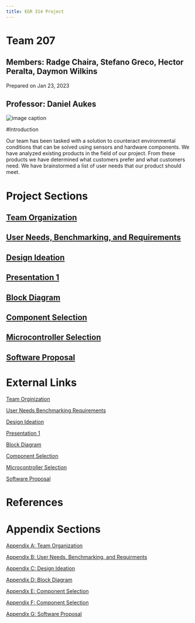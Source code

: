 ```yaml
---
title: EGR 314 Project
---
```


# Team 207 
## Members:  Radge Chaira, Stefano Greco, Hector Peralta, Daymon Wilkins

Prepared on Jan 23, 2023

## Professor: Daniel Aukes
![image caption](https://upload.wikimedia.org/wikipedia/en/d/d0/Ira_A._Fulton_Schools_of_Engineering_at_Arizona_State_University_logo.png)

#Introduction

Our team has been tasked with a solution to counteract environmental conditions that can be solved using sensors and hardware components. We have analyzed existing products in the field of our project. From these products we have determined what customers prefer and what customers need. We have brainstormed a list of user needs that our product should meet.


# Project Sections

## [Team Organization](/TeamOrganization.md)

## [User Needs, Benchmarking, and Requirements](/UserNeeds.md)

## [Design Ideation](/DesignIdeation.md)

## [Presentation 1](/Presentation1.md)

## [Block Diagram](/BlockDiagram.md)

## [Component Selection](/ComponentSelection.md)

## [Microcontroller Selection](/MicrocontrollerSelection.md)

## [Software Proposal](/SoftwareProposal.md)

# External Links

[Team Orginization](https://docs.google.com/document/d/1zvjxT0mUPsxpsUikL3fo2RUGiMzdoE-Koxl9A7i0Ph4)

[User Needs,Benchmarking,Requirements](https://docs.google.com/document/d/1Q-Mk1Iff0SsWfN9Rt0p_gPa4DlcKJiR9xMkjAW__YpM)

[Design Ideation](https://docs.google.com/document/d/1Em7D-Jp007Hy9gsVuGirWoKYb_hOZ6e2Eb4pvV0lgSc)

[Presentation 1](https://youtu.be/MT873-ksjp0)

[Block Diagram](https://docs.google.com/document/d/1qI8_8gIsJv-ShmkQlHdTbiyKaY3Y-HMA3DgkoO0f4UU/edit?usp=sharing)

[Component Selection](https://docs.google.com/document/d/10sWRT-sti1-Uqhkb2VvEw6br8J2XvnVjC-QyAAwbJQE/edit?usp=sharing)

[Microcontroller Selection](https://docs.google.com/document/d/1xY3Ngtn7RRPdVT-Jf9PClQlFjy1c6qwV/edit?usp=sharing&ouid=103002515827584475524&rtpof=true&sd=true)

[Software Proposal](https://docs.google.com/document/d/1o9I4fJ1cjiCktfBZGj6ZpjWAH-6BPdjdQE8qzskOVqE/edit?usp=sharing)

# References


# Appendix Sections

[Appendix A: Team Organization](/AppendixA_TeamOrganization.md)

[Appendix B: User Needs, Benchmarking, and Requirments](/AppendixB_UserNeeds_Benchmarking_Requirments.md) 

[Appendix C: Design Ideation](AppendixC_DesignIdeation.md)

[Appendix D: Block Diagram](AppendixD_BlockDiagram.md)

[Appendix E: Component Selection](AppendixD_ComponentSelection.md)

[Appendix F: Component Selection](AppendixD_MicrocontrollerSelection.md)

[Appendix G: Software Proposal](AppendixG_SoftwareProposal.md)
